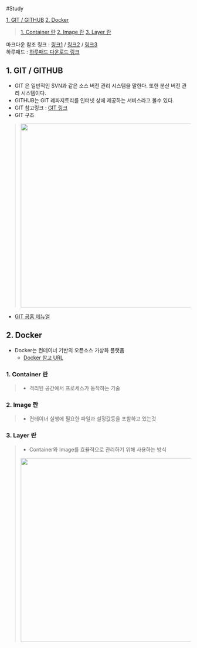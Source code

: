 #Study

[1. GIT / GITHUB](#1-git-과-github의-차이는)
[2. Docker](#2-docker-란)
> [1. Container 란]()
> [2. Image 란]()
> [3. Layer 란]()


 마크다운 참조 링크 : [링크1](https://gist.github.com/ihoneymon/652be052a0727ad59601#23-%EB%AA%A9%EB%A1%9D) / [링크2](https://heropy.blog/2017/09/30/markdown/) / [링크3](https://wikidocs.net/1678#_1)  
 하루패드 : [하루패드 다운로드 링크](http://pad.haroopress.com/user.html)  



## 1. GIT / GITHUB
* GIT 은 일반적인 SVN과 같은 소스 버전 관리 시스템을 말한다. 또한 분산 버전 관리 시스템이다.  
* GITHUB는 GIT 레파지토리를 인터넷 상에 제공하는 서비스라고 볼수 있다.  
* GIT 참고링크 : [GIT 링크](https://www.slideshare.net/einsub/svn-git-17386752)  
* GIT 구조
> <img width="500" src="https://image.slidesharecdn.com/svngit-130319211210-phpapp02/95/svn-git-24-1024.jpg?cb=1374635099">  
* [GIT 공홈 메뉴얼](https://git-scm.com/book/ko/v2/%EC%8B%9C%EC%9E%91%ED%95%98%EA%B8%B0-%EB%B2%84%EC%A0%84-%EA%B4%80%EB%A6%AC%EB%9E%80%3F)  

## 2. Docker
* Docker는 컨테이너 기반의 오픈소스 가상화 플랫폼  
	- [Docker 참고 URL](https://subicura.com/2017/01/19/docker-guide-for-beginners-1.html)  

### 1. Container 란
> - 격리된 공간에서 프로세스가 동작하는 기술

### 2. Image 란
> - 컨테이너 실행에 필요한 파일과 설정값등을 포함하고 있는것

### 3. Layer 란
> - Container와 Image를 효율적으로 관리하기 위해 사용하는 방식
> <img width="500" src="https://subicura.com/assets/article_images/2017-01-19-docker-guide-for-beginners-1/image-layer.png">  

